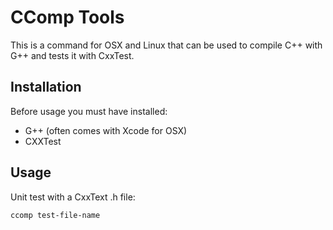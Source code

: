 # CComp Tools

This is a command for OSX and Linux that can be used to compile C++ with G++ and tests it with CxxTest.

## Installation

Before usage you must have installed:
- G++ (often comes with Xcode for OSX)
- CXXTest

## Usage

Unit test with a CxxText .h file:
```
ccomp test-file-name
```